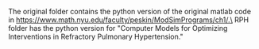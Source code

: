 The original folder contains the python version of the original matlab code in https://www.math.nyu.edu/faculty/peskin/ModSimPrograms/ch1/.\ RPH folder has the python version for "Computer Models for Optimizing Interventions in Refractory Pulmonary Hypertension."
